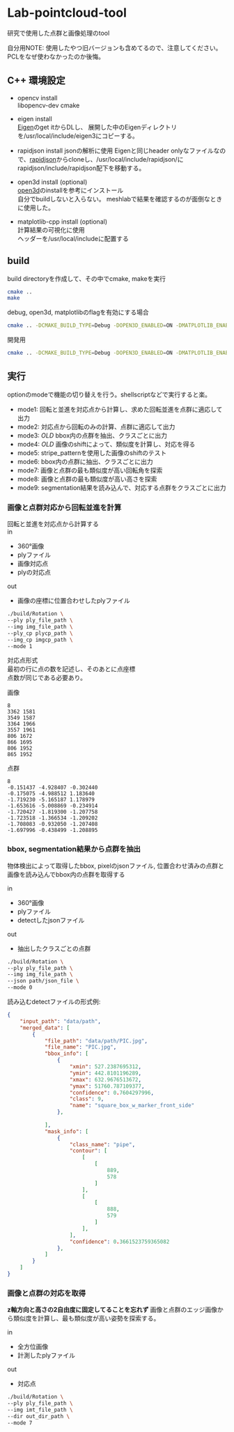 # Lab-pointcloud-tool
研究で使用した点群と画像処理のtool  


自分用NOTE: 使用したやつ旧バージョンも含めてるので、注意してください。
PCLをなぜ使わなかったのか後悔。  


## C++ 環境設定
- opencv install  
libopencv-dev cmake

- eigen install  
[Eigen](https://eigen.tuxfamily.org/index.php?title=Main_Page)のget itからDLし、 展開した中のEigenディレクトリを/usr/local/include/eigen3にコピーする。

- rapidjson install
jsonの解析に使用
Eigenと同じheader onlyなファイルなので、[rapidjson](https://github.com/Tencent/rapidjson)からcloneし、/usr/local/include/rapidjson/に rapidjson/include/rapidjson配下を移動する。


- open3d install (optional)  
[open3d](http://www.open3d.org/docs/release/getting_started.html)のinstallを参考にインストール  
自分でbuildしないと入らない。
meshlabで結果を確認するのが面倒なときに使用した。


- matplotlib-cpp install (optional)  
計算結果の可視化に使用  
ヘッダーを/usr/local/includeに配置する  



## build
build directoryを作成して、その中でcmake, makeを実行  

```bash
cmake ..
make
```

debug, open3d, matplotlibのflagを有効にする場合
```bash
cmake .. -DCMAKE_BUILD_TYPE=Debug -DOPEN3D_ENABLED=ON -DMATPLOTLIB_ENABLED=ON
```

開発用
```bash
cmake .. -DCMAKE_BUILD_TYPE=Debug -DOPEN3D_ENABLED=ON -DMATPLOTLIB_ENABLED=ON -DCMAKE_EXPORT_COMPILE_COMMANDS=1
```

## 実行
optionのmodeで機能の切り替えを行う。shellscriptなどで実行すると楽。

- mode1: 回転と並進を対応点から計算し、求めた回転並進を点群に適応して出力
- mode2: 対応点から回転のみの計算、点群に適応して出力
- mode3: *OLD* bbox内の点群を抽出、クラスごとに出力
- mode4: *OLD* 画像のshiftによって、類似度を計算し、対応を得る
- mode5: stripe_patternを使用した画像のshiftのテスト
- mode6: bbox内の点群に抽出、クラスごとに出力
- mode7: 画像と点群の最も類似度が高い回転角を探索
- mode8: 画像と点群の最も類似度が高い高さを探索
- mode9: segmentation結果を読み込んで、対応する点群をクラスごとに出力


### 画像と点群対応から回転並進を計算
回転と並進を対応点から計算する  
in  
- 360°画像
- plyファイル
- 画像対応点
- plyの対応点

out  
- 画像の座標に位置合わせしたplyファイル

```sh
./build/Rotation \
--ply ply_file_path \
--img img_file_path \
--ply_cp plycp_path \
--img_cp imgcp_path \
--mode 1
```

対応点形式  
最初の行に点の数を記述し、そのあとに点座標  
点数が同じである必要あり。


画像
```
8
3362 1581
3549 1587
3364 1966
3557 1961
806 1672
866 1695
806 1952
865 1952
```
点群
```
8
-0.151437 -4.928407 -0.302440
-0.175075 -4.988512 1.183640
-1.719230 -5.165187 1.178979
-1.653616 -5.008869 -0.234914
-1.720427 -1.819300 -1.207758
-1.723518 -1.366534 -1.209202
-1.708083 -0.932050 -1.207408
-1.697996 -0.438499 -1.208895
```


### bbox, segmentation結果から点群を抽出
物体検出によって取得したbbox, pixelのjsonファイル, 位置合わせ済みの点群と画像を読み込んでbbox内の点群を取得する

in  
- 360°画像
- plyファイル
- detectしたjsonファイル

out  
- 抽出したクラスごとの点群

```sh
./build/Rotation \
--ply ply_file_path \
--img img_file_path \
--json path/json_file \
--mode 0
```

読み込むdetectファイルの形式例: 
```json
{
    "input_path": "data/path",
    "merged_data": [
        {
            "file_path": "data/path/PIC.jpg",
            "file_name": "PIC.jpg",
            "bbox_info": [
                {
                    "xmin": 527.2387695312,
                    "ymin": 442.8101196289,
                    "xmax": 632.9676513672,
                    "ymax": 51760.787109377,
                    "confidence": 0.7604297996,
                    "class": 9,
                    "name": "square_box_w_marker_front_side"
                },
 
            ],
            "mask_info": [
                {
                    "class_name": "pipe",
                    "contour": [
                        [
                            [
                                889,
                                578
                            ]
                        ],
                        [
                            [
                                888,
                                579
                            ]
                        ],
                    ],
                    "confidence": 0.3661523759365082
                },
            ]
        }
    ]
}

```



### 画像と点群の対応を取得
**z軸方向と高さの2自由度に固定してることを忘れず**
画像と点群のエッジ画像から類似度を計算し、最も類似度が高い姿勢を探索する。

in
- 全方位画像
- 計測したplyファイル

out
- 対応点

```sh
./build/Rotation \
--ply ply_file_path \
--img imt_file_path \
--dir out_dir_path \
--mode 7 
```
